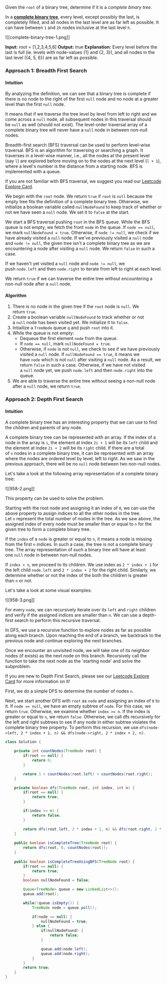 
Given the `root` of a binary tree, determine if it is a _complete binary tree_.

In a **[complete binary tree](http://en.wikipedia.org/wiki/Binary_tree#Types_of_binary_trees)**, every level, except possibly the last, is completely filled, and all nodes in the last level are as far left as possible. It can have between `1` and `2h` nodes inclusive at the last level `h`.

![[complete-binary-tree-1.png]]

**Input:** root = [1,2,3,4,5,6]
**Output:** true
**Explanation:** Every level before the last is full (ie. levels with node-values {1} and {2, 3}), and all nodes in the last level ({4, 5, 6}) are as far left as possible.

### Approach 1: Breadth First Search

#### Intuition

By analyzing the definition, we can see that a binary tree is complete if there is no node to the right of the first `null` node and no node at a greater level than the first `null` node.

It means that if we traverse the tree level by level from left to right and we come across a `null` node, all subsequent nodes in this traversal should be `null` as well (should not exist). The level-order traversal array of a complete binary tree will never have a `null` node in between non-null nodes.

Breadth-first search (BFS) traversal can be used to perform level-wise traversal. BFS is an algorithm for traversing or searching a graph. It traverses in a level-wise manner, i.e., all the nodes at the present level (say `l`) are explored before moving on to the nodes at the next level (`l + 1`), where a level's number is the distance from a starting node. BFS is implemented with a queue.

If you are not familiar with BFS traversal, we suggest you read our [Leetcode Explore Card](https://leetcode.com/explore/featured/card/graph/620/breadth-first-search-in-graph/).

We begin with the `root` node. We return `true` if `root` is `null` because the empty tree fits the definition of a complete binary tree. Otherwise, we initialize a boolean variable called `nullNodeFound` to keep track of whether or not we have seen a `null` node. We set it to `false` at the start.

We start a BFS traversal pushing `root` in the BFS queue. While the BFS queue is not empty, we fetch the front `node` in the queue. If `node == null`, we mark `nullNodeFound = true`. Otherwise, if `node != null`, we check if we have already visited a `null` node. If we've previously visited a `null` node and `node != null`, the given tree isn't a complete binary tree as we are encountering a node after visiting a `null` node. We return `false` in such a case.

If we haven't yet visited a `null` node and `node != null`, we push `node.left` and then `node.right` to iterate from left to right at each level.

We return `true` if we can traverse the entire tree without encountering a non-null node after a `null` node.

#### Algorithm

1. There is no node in the given tree if the `root` node is `null`. We return `true`.
2. Create a boolean variable `nullNodeFound` to track whether or not a `null` node has been visited yet. We initialize it to `false`.
3. Intiailize a `TreeNode` queue `q` and push `root` into it.
4. While the queue is not empty:
    - Dequeue the first element `node` from the queue.
    - If `node == null`, mark `nullNodeFound = true`.
    - Otherwise, if `node` is not `null`, we check to see if we have previously visited a `null` node. If `nullNodeFound == true`, it means we have `node` which is not `null` after visiting a `null` node. As a result, we return `false` in such a case. Otherwise, if we have not visited a `null` node yet, we push `node.left` and then `node.right` into the queue.
5. We are able to traverse the entire tree without seeing a non-null node after a `null` node, we return `true`.

### Approach 2: Depth First Search

#### Intuition

A complete binary tree has an interesting property that we can use to find the children and parents of any node.

A complete binary tree can be represented with an array. If the index of a node in the array is `i`, the element at index `2i + 1` will be its `left` child and the element at index `2i + 2` will be its `right` child. If there are a total of `n` nodes in a complete binary tree, it can be represented with an array where the nodes are ordered level by level, left to right. As we saw in the previous approach, there will be no `null` node between two non-null nodes.

Let's take a look at the following array representation of a complete binary tree:


![[958-2.png]]

This property can be used to solve the problem.

Starting with the root node and assigning it an index of `0`, we can use the above property to assign indices to all the other nodes in the tree. Let `n` represent the total number of nodes in the tree. As we saw above, the assigned index of every node must be smaller than or equal to `n` for the given tree to form a complete binary tree.

If the `index` of a `node` is greater or equal to `n`, it means a node is missing from the first `n` indices. In such a case, the tree is not a complete binary tree. The array representation of such a binary tree will have at least one `null` node in between non-null nodes.

If `index < n`, we proceed to its children. We use index as `2 * index + 1` for the left child `node.left` and `2 * index + 2` for the right child. Similarly, we determine whether or not the index of the both the children is greater than `n` or not.

Let's take a look at some visual examples:

![[958-3.png]]

For every `node`, we can recursively iterate over its `left` and `right` children and verify if the assigned indices are smaller than `n`. We can use a depth-first search to perform this recursive traversal.

In DFS, we use a recursive function to explore nodes as far as possible along each branch. Upon reaching the end of a branch, we backtrack to the previous node and continue exploring the next branches.

Once we encounter an unvisited node, we will take one of its neighbor nodes (if exists) as the next node on this branch. Recursively call the function to take the next node as the 'starting node' and solve the subproblem.

If you are new to Depth First Search, please see our [Leetcode Explore Card](https://leetcode.com/explore/featured/card/graph/619/depth-first-search-in-graph/3882/) for more information on it!

First, we do a simple DFS to determine the number of nodes `n`.

Next, we start another DFS with `root` as `node` and assigning an index of `0` to it. If `node == null`, we have an empty subtree of `node`. For this case, we return `true`. Otherwise, we examine whether `index >= n`. If the index is greater or equal to `n`, we return `false`. Otherwise, we call dfs recursively for the left and right subtrees to see if any node in either subtree violates the complete binary tree property. To perform this recursion, we use `dfs(node->left, 2 * index + 1, n) && dfs(node->right, 2 * index + 2, n)`.


```java
class Solution {

    private int countNodes(TreeNode root) {
        if(root == null) {
            return 0;
        }

        return 1 + countNodes(root.left) + countNodes(root.right);
    }

    private boolean dfs(TreeNode root, int index, int n) {
        if(root == null) {
            return true;
        }

        if(index >= n) {
            return false;
        }

        return dfs(root.left, 2 * index + 1, n) && dfs(root.right, 2 * index + 2, n);
    }
    
    public boolean isCompleteTree(TreeNode root) {
        return dfs(root, 0, countNodes(root));
    }
    
    public boolean isCompleteTreeUsingBFS(TreeNode root) {
        if(root == null) {
            return true;
        }
        boolean nullNodeFound = false;

        Queue<TreeNode> queue = new LinkedList<>();
        queue.add(root);

        while(!queue.isEmpty()) {
            TreeNode node = queue.poll();

            if(node == null) {
                nullNodeFound = true;
            } else {
                if(nullNodeFound) {
                    return false;
                }

                queue.add(node.left);
                queue.add(node.right);
            }
        }
        return true;
    }
}
```